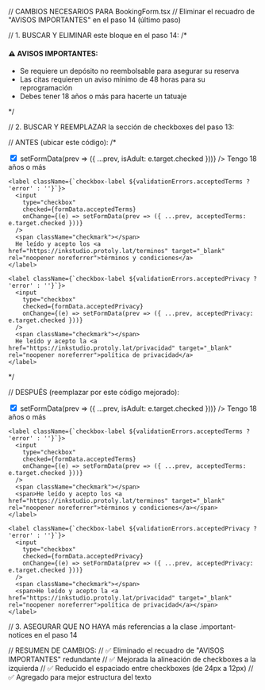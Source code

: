 // CAMBIOS NECESARIOS PARA BookingForm.tsx
// Eliminar el recuadro de "AVISOS IMPORTANTES" en el paso 14 (último paso)

// 1. BUSCAR Y ELIMINAR este bloque en el paso 14:
/*
<div className="important-notices">
  <h4>⚠️ AVISOS IMPORTANTES:</h4>
  <ul>
    <li>Se requiere un depósito no reembolsable para asegurar su reserva</li>
    <li>Las citas requieren un aviso mínimo de 48 horas para su reprogramación</li>
    <li>Debes tener 18 años o más para hacerte un tatuaje</li>
  </ul>
</div>
*/

// 2. BUSCAR Y REEMPLAZAR la sección de checkboxes del paso 13:

// ANTES (ubicar este código):
/*
<div className="terms-container">
  <div className="checkbox-group">
    <label className={`checkbox-label ${validationErrors.isAdult ? 'error' : ''}`}>
      <input
        type="checkbox"
        checked={formData.isAdult}
        onChange={(e) => setFormData(prev => ({ ...prev, isAdult: e.target.checked }))}
      />
      <span className="checkmark"></span>
      Tengo 18 años o más
    </label>
    
    <label className={`checkbox-label ${validationErrors.acceptedTerms ? 'error' : ''}`}>
      <input
        type="checkbox"
        checked={formData.acceptedTerms}
        onChange={(e) => setFormData(prev => ({ ...prev, acceptedTerms: e.target.checked }))}
      />
      <span className="checkmark"></span>
      He leído y acepto los <a href="https://inkstudio.protoly.lat/terminos" target="_blank" rel="noopener noreferrer">términos y condiciones</a>
    </label>
    
    <label className={`checkbox-label ${validationErrors.acceptedPrivacy ? 'error' : ''}`}>
      <input
        type="checkbox"
        checked={formData.acceptedPrivacy}
        onChange={(e) => setFormData(prev => ({ ...prev, acceptedPrivacy: e.target.checked }))}
      />
      <span className="checkmark"></span>
      He leído y acepto la <a href="https://inkstudio.protoly.lat/privacidad" target="_blank" rel="noopener noreferrer">política de privacidad</a>
    </label>
  </div>
</div>
*/

// DESPUÉS (reemplazar por este código mejorado):
<div className="terms-container">
  <div className="checkbox-group">
    <label className={`checkbox-label ${validationErrors.isAdult ? 'error' : ''}`}>
      <input
        type="checkbox"
        checked={formData.isAdult}
        onChange={(e) => setFormData(prev => ({ ...prev, isAdult: e.target.checked }))}
      />
      <span className="checkmark"></span>
      <span>Tengo 18 años o más</span>
    </label>
    
    <label className={`checkbox-label ${validationErrors.acceptedTerms ? 'error' : ''}`}>
      <input
        type="checkbox"
        checked={formData.acceptedTerms}
        onChange={(e) => setFormData(prev => ({ ...prev, acceptedTerms: e.target.checked }))}
      />
      <span className="checkmark"></span>
      <span>He leído y acepto los <a href="https://inkstudio.protoly.lat/terminos" target="_blank" rel="noopener noreferrer">términos y condiciones</a></span>
    </label>
    
    <label className={`checkbox-label ${validationErrors.acceptedPrivacy ? 'error' : ''}`}>
      <input
        type="checkbox"
        checked={formData.acceptedPrivacy}
        onChange={(e) => setFormData(prev => ({ ...prev, acceptedPrivacy: e.target.checked }))}
      />
      <span className="checkmark"></span>
      <span>He leído y acepto la <a href="https://inkstudio.protoly.lat/privacidad" target="_blank" rel="noopener noreferrer">política de privacidad</a></span>
    </label>
  </div>
</div>

// 3. ASEGURAR QUE NO HAYA más referencias a la clase .important-notices en el paso 14

// RESUMEN DE CAMBIOS:
// ✅ Eliminado el recuadro de "AVISOS IMPORTANTES" redundante
// ✅ Mejorada la alineación de checkboxes a la izquierda
// ✅ Reducido el espaciado entre checkboxes (de 24px a 12px)
// ✅ Agregado <span> para mejor estructura del texto
